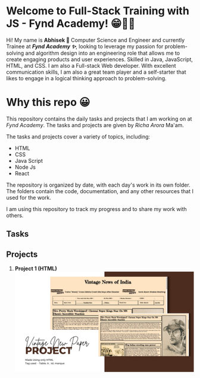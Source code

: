 # Welcome to Full-Stack Training with JS - Fynd Academy! 😁🍋🔥

Hi! My name is **Abhisek 👀** Computer Science and Engineer and currently Trainee at ***Fynd Academy ✨***, looking to leverage my passion for problem-solving and algorithm design into an engineering role that allows me to create engaging products and user experiences. Skilled in Java, JavaScript, HTML, and CSS. I am also a Full-stack Web developer. With excellent communication skills, I am also a great team player and a self-starter that likes to engage in a logical thinking approach to problem-solving.


# Why this repo 😀

This repository contains the daily tasks and projects that I am working on at *Fynd Academy*. The tasks and projects are given by *Richa Arora* Ma'am.

The tasks and projects cover a variety of topics, including:

-   HTML
-   CSS
-   Java Script
-   Node Js 
-   React

The repository is organized by date, with each day's work in its own folder. The folders contain the code, documentation, and any other resources that I used for the work.

I am using this repository to track my progress and to share my work with others. 

## Tasks



## Projects

 1. **Project 1 (HTML)**
		 <img alt="html_project" src="Vintage New Paper.jpg" />

	 

